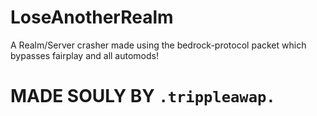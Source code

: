# LoseAnotherRealm
A Realm/Server crasher made using the bedrock-protocol packet which bypasses fairplay and all automods!


# MADE SOULY BY `.trippleawap.`
